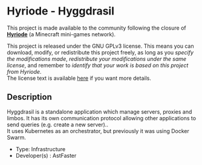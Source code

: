 # Hyriode - Hyggdrasil

This project is made available to the community following the closure of [**Hyriode**](https://hyriode.fr) (a Minecraft mini-games network).<br>

This project is released under the GNU GPLv3 license. This means you can download, modify, or redistribute this project freely, as long as you *specify the modifications made*, *redistribute your modifications under the same license*, and remember to *identify that your work is based on this project from Hyriode*.<br>
The license text is available [here](LICENCE.md) if you want more details.

## Description

Hyggdrasil is a standalone application which manage servers, proxies and limbos. It has its own communication protocol allowing other applications to send queries (e.g. create a new server)..<br>
It uses Kubernetes as an orchestrator, but previously it was using Docker Swarm.

- Type: Infrastructure
- Developer(s) : AstFaster